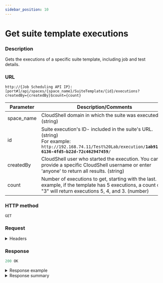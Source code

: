 ```yaml
---
sidebar_position: 10
---
```


# Get suite template executions

### Description

Gets the executions of a specific suite template, including job and test details.

### URL

`http://{Job Scheduling API IP}:[port#]/api/spaces/{space_name}/SuiteTemplate/{id}/executions?createdBy={createdBy}$count={count}`

| Parameter | Description/Comments |
| --- | --- |
| space_name | CloudShell domain in which the suite was executed. (string) |
| id | Suite execution's ID- included in the suite's URL. (string)<br/>For example:<br/><code>ht<span>tp</span>://192.168.74.11/Test%20Lab/execution/<b>1ab91be7-6136-4fd5-b22d-72c462947459</b>/</code> |
| createdBy | CloudShell user who started the execution. You can provide a specific CloudShell username or enter 'anyone' to return all results. (string) |
| count | Number of executions to get, starting with the last. For example, if the template has 5 executions, a count of "3" will return executions 5, 4, and 3. (number) |

### HTTP method

`GET`

### Request

<details>
<summary>Headers</summary>


Example header format:

`Authorization: Basic <authorization token returned from the login method>`

`Content-Type: application/json`

</details>

### Response

```javascript
200 OK
```

<details>
<summary>Response example</summary>
```javascript
[
  {
    "id": "fde35ef4-eb00-4d49-a24c-107f55e2192e",
    "counter": 9,
    "suiteTemplateDescription": "",
    "createdDate": "2020-10-28T12:47:44.64Z",
    "executedByName": "admin",
    "executedByUsername": "admin",
    "suiteTemplateName": "Hardware Network Test",
    "suiteTemplateId": "b25d72e0-4f44-4b62-949c-02596196b157",
    "startedDate": "2020-10-28T12:47:50.66Z",
    "endedDate": "2020-10-28T12:49:51.887Z",
    "status": 2,
    "statusDescription": "Succeeded",
    "jobs": [
      {
        "id": "7a1b3d9c-ff65-461e-a7e6-fff538af3159",
        "name": "job 1",
        "description": null,
        "startedDate": "2020-10-28T12:47:50.66Z",
        "endedDate": "2020-10-28T12:49:51.887Z",
        "status": 2,
        "statusDescription": "Succeeded",
        "testExecutionServerName": "My TES2",
        "blueprint": {
          "id": "0e1e151f-a581-4e6d-b9e2-7473b1d2297e",
          "name": "CloudShell Sandbox Template",
          "url": null
        },
        "tests": [
          {
            "id": "89c85ae0-2563-45ad-b810-8a0581a0f526",
            "testId": "17936298/demo_tests1/new_test (1).robot",
            "name": "new_test (1).robot",
            "path": "demo_tests1",
            "repositoryName": "ROBOT Tests",
            "result": 1,
            "resultDescription": "Passed",
            "startedDate": "2020-10-28T12:47:50.66Z",
            "endedDate": "2020-10-28T12:48:20.962Z",
            "inputs": [
              {
                "name": "additional_parameters",
                "value": ""
              }
            ],
            "errorCode": 0,
            "errorMessage": "",
            "hasReport": false
          },
          {
            "id": "9b3fbf41-a006-426d-8d09-b5463895106b",
            "testId": "17936298/140_tests_tsivya2/b (101).robot",
            "name": "b (101).robot",
            "path": "140_tests_tsivya2",
            "repositoryName": "ROBOT Tests",
            "result": 1,
            "resultDescription": "Passed",
            "startedDate": "2020-10-28T12:48:20.967Z",
            "endedDate": "2020-10-28T12:48:51.312Z",
            "inputs": [
              {
                "name": "additional_parameters",
                "value": "fghfgh"
              }
            ],
            "errorCode": 0,
            "errorMessage": "",
            "hasReport": false
          },
          {
            "id": "17cc6edf-0899-4e29-b69f-a7c6899fddac",
            "testId": "17936298/140_tests_tsivya2/b (102).robot",
            "name": "b (102).robot",
            "path": "140_tests_tsivya2",
            "repositoryName": "ROBOT Tests",
            "result": 1,
            "resultDescription": "Passed",
            "startedDate": "2020-10-28T12:48:51.32Z",
            "endedDate": "2020-10-28T12:49:21.584Z",
            "inputs": [
              {
                "name": "additional_parameters",
                "value": "dfgsd"
              }
            ],
            "errorCode": 0,
            "errorMessage": "",
            "hasReport": false
          },
          {
            "id": "3c63a8ce-348e-4b5d-acb2-41d3d9f9ecaf",
            "testId": "17936298/140_tests_tsivya2/b (103).robot",
            "name": "b (103).robot",
            "path": "140_tests_tsivya2",
            "repositoryName": "ROBOT Tests",
            "result": 1,
            "resultDescription": "Passed",
            "startedDate": "2020-10-28T12:49:21.589Z",
            "endedDate": "2020-10-28T12:49:51.887Z",
            "inputs": [
              {
                "name": "additional_parameters",
                "value": "dfg"
              }
            ],
            "errorCode": 0,
            "errorMessage": "",
            "hasReport": false
          }
        ],
        "sandbox": {
          "id": "b1824a49-d204-40fc-ae51-fed6e7396960",
          "name": "job 1 #9",
          "url": null,
          "inputs": null
        },
        "errorCode": null,
        "errorMessage": null
      }
    ]
  },
]
```
</details>

<details>
<summary>Response summary</summary>

<table>
<thead><th>Parameter</th><th>Description/Comments</th></thead>
<tbody>
  <tr>
    <td>id</td>
    <td>Suite execution id. (guid)</td>
  </tr>
  <tr>
    <td>counter</td>
    <td>Suite execution number. (numeric)</td>
  </tr>
  <tr>
    <td>suiteTemplateDescription</td>
    <td>Suite execution description. (string)</td>
  </tr>
  <tr>
    <td>createdDate</td>
    <td>Suite execution creation time. (ISO 8601 Date/Time format)</td>
  </tr>
  <tr>
    <td>executedByName</td>
    <td>First and Last name of the CloudShell user who executed the suite. (ISO 8601 Date/Time format)</td>
  </tr>
  <tr>
    <td>executedByUserName</td>
    <td>CloudShell username who executed the suite. (string)</td>
  </tr>
  <tr>
    <td>suiteTemplateName</td>
    <td>Suite template name. (string)</td>
  </tr>
  <tr>
    <td>suiteTemplateId</td>
    <td>Suite template id - included in the suite's URL. (guid)</td>
  </tr>
  <tr>
    <td>startedDate</td>
    <td>Suite execution start time. (ISO 8601 Date/Time format)</td>
  </tr>
  <tr>
    <td>endedDate</td>
    <td>Suite execution completion time. (ISO 8601 Date/Time format)</td>
  </tr>
  <tr>
    <td>status</td>
    <td>Suite execution status code. (numeric)<br/>
    For details, see [Statuses and results](./jss-rest-api-response-codes).</td>
  </tr>
  <tr>
    <td>statusDescription</td>
    <td>Suite execution status description. (string)<br/>
    For details, see [Statuses and results](./jss-rest-api-response-codes).</td>
  </tr>
  <tr>
    <td>jobs</td>
    <td>
    Job details:<br/>
      - **id**: Job ID. (guid)
      - **name**: Job name. (string)
      - **description**: Job description, if defined. (string)
      - **startedDate**: Job execution start time. (ISO 8601 Date/Time format)
      - **endedDate**: Job execution completion time. (ISO 8601 Date/Time format)
      - **status**: Job status code. (numeric) For details, see [Statuses and results](./jss-rest-api-response-codes).
      - **statusDescription**: Job status description. (string) For details, see [Statuses and results](./jss-rest-api-response-codes).
      - **testExecutionServerName**: Test Execution Service that handled the suite's execution. (string)
      - **blueprint**: Details of the job's blueprint.
        - **id**: Blueprint ID - included in the blueprint's URL. (guid)
            <br/>
            For example:
            <br/>
            http://192.168.30.6/RM/Diagram/Index/<b>0e1e151f-a581-4e6d-b9e2-7473b1d2297e</b>?diagramType=Topology
        - **Name**: Blueprint name. (string)
        - **URL**: Blueprint URL. (string)
      - **tests**: Details of the job's tests.
        - **id**: Unique id of the test’s execution. (guid)
        - **testID**: Test path on the online test repository. (string)
        - **name**: Test name. (string)
        - **path**: Test's folder path on the online test repository. (string)
        - **repositoryName**: Name of online repository containing the test. (string)
        - **result**: Test result code. (numeric) For details, see [Statuses and results](./jss-rest-api-response-codes).
        - **resultDescription**: Test result description. (string) For details, see [Statuses and results](./jss-rest-api-response-codes).
        - **startedDate**: Test execution start time. (ISO 8601 Date/Time format)
        - **EndedDate**: Test execution completion time. (ISO 8601 Date/Time format)
        - **Inputs**: Details about the test's inputs:
          - **name**: Input name. (string)
          - **Value**: Input value, if defined. (string)
        - **errorCode**: Test error code. (numeric) For details, see [Statuses and results](./jss-rest-api-response-codes).
        - **errorMessage**: Test error message. (string) For details, see [Statuses and results](./jss-rest-api-response-codes).
        - **hasReport**: Test report, if generated. (bool)
      - **sandbox**: Details about the sandbox spun up for the job's execution.
        - **id**: Sandbox ID - included in the sandbox URL. (guid)
        - **name**: Sandbox name, composed of job name, dash and job execution number. (string) For example: "job 1 #1"
        - **url**: Sandbox URL. (string)
        - **inputs**: Sandbox inputs, if defined. (string)
      - **errorCode**: Job error code. (numeric) For details, see [Statuses and results](./jss-rest-api-response-codes).
      - **errorMessage**: Job error message. (string) For details, see [Statuses and results](./jss-rest-api-response-codes).
    </td>
  </tr>
</tbody>
</table>
</details>
